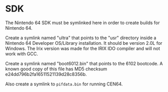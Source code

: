 # SDK

The Nintendo 64 SDK must be symlinked here in order to create builds for Nintendo 64.

Create a symlink named "ultra" that points to the "usr" directory inside a Nintendo 64 Developer OS/Library installation. It should be version 2.0L for Windows. The Irix version was made for the IRIX IDO compiler and will not work with GCC.

Create a symlink named "boot6012.bin" that points to the 6102 bootcode. A known good copy of this file has MD5 checksum e24dd796b2fa16511521139d28c8356b.

Also create a symlink to `pifdata.bin` for running CEN64.
